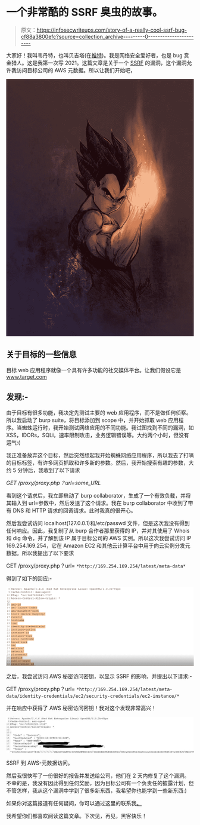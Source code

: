 # 一个非常酷的 SSRF 臭虫的故事。

> 原文：<https://infosecwriteups.com/story-of-a-really-cool-ssrf-bug-cf88a3800efc?source=collection_archive---------0----------------------->

大家好！我叫韦丹特，也叫贝吉塔(在[推特](https://twitter.com/_justYnot))。我是网络安全爱好者，也是 bug 赏金猎人。这是我第一次写 2021。这篇文章是关于一个 [SSRF](https://portswigger.net/web-security/ssrf) 的漏洞，这个漏洞允许我访问目标公司的 AWS 元数据。所以让我们开始吧，

![](img/3e8d6beaf9d076f82184f03f5805c8dd.png)

## 关于目标的一些信息

目标 web 应用程序就像一个具有许多功能的社交媒体平台。让我们假设它是 www.target.com

## 发现:-

由于目标有很多功能，我决定先测试主要的 web 应用程序，而不是做任何侦察。所以我启动了 burp suite，将目标添加到 scope 中，并开始抓取 web 应用程序。当蜘蛛运行时，我开始测试网络应用的不同功能。我试图找到不同的漏洞，如 XSS，IDORs，SQLi，速率限制攻击，业务逻辑错误等。大约两个小时，但没有运气:(

我正准备放弃这个目标，然后突然想起我开始蜘蛛网络应用程序，所以我去了打嗝的目标标签，有许多网页抓取和许多新的参数。然后，我开始搜索有趣的参数，大约 5 分钟后，我收到了以下请求

*GET /proxy/proxy.php？url=some_URL*

看到这个请求后，我立即启动了 burp collaborator，生成了一个有效负载，并将其输入到 url=参数中，然后发送了这个请求。我在 burp collaborator 中收到了带有 DNS 和 HTTP 请求的回调请求。此时我真的很开心。

然后我尝试访问 localhost(127.0.0.1)和/etc/passwd 文件，但是这次我没有得到任何响应。因此，我复制了从 burp 合作者那里获得的 IP，并对其使用了 Whois 和 dig 命令，并了解到该 IP 属于目标公司的 AWS 实例。所以这次我尝试访问 IP 169.254.169.254，它在 Amazon EC2 和其他云计算平台中用于向云实例分发元数据。所以我提出了以下要求

GET /proxy/proxy.php？url= `*http://169.254.169.254/latest/meta-data*`

得到了如下的回应:-

![](img/0d563429babf341afcfd1c168b44b9a3.png)

之后，我尝试访问 AWS 秘密访问密钥，以显示 SSRF 的影响，并提出以下请求:-

GET /proxy/proxy.php？url= `*http://169.254.169.254/latest/meta-data/identity-credentials/ec2/security-credentials/ec2-instance/*`

并在响应中获得了 AWS 秘密访问密钥！我对这个发现非常高兴！

![](img/1eabf2f53dad9d6360cbd3890684f9e8.png)

SSRF 到 AWS-元数据访问。

然后我很快写了一份很好的报告并发送给公司，他们在 2 天内修复了这个漏洞。不幸的是，我没有因此得到任何奖励，因为目标公司有一个负责任的披露计划，但不管怎样，我从这个漏洞中学到了很多新东西，我希望你也能学到一些新东西:)

如果你对这篇报道有任何疑问，你可以通过这里的联系我[。](https://twitter.com/_justYnot)

我希望你们都喜欢阅读这篇文章。下次见，再见，黑客快乐！